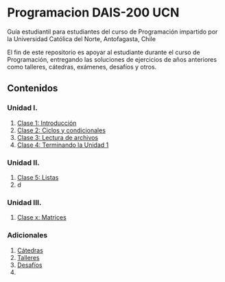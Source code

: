 # Programacion DAIS-200 UCN
Guía estudiantil para estudiantes del curso de Programación impartido por la Universidad Católica del Norte, Antofagasta, Chile

El fin de este repositorio es apoyar al estudiante durante el curso de Programación, entregando las
soluciones de ejercicios de años anteriores como talleres, cátedras, exámenes, desafíos y otros.

## Contenidos

### Unidad I.

1. [Clase 1: Introducción](catedras)
2. [Clase 2: Ciclos y condicionales](clase_02)
3. [Clase 3: Lectura de archivos](clase_03)
4. [Clase 4: Terminando la Unidad 1](clase_04)

### Unidad II.

1. [Clase 5: Listas]()
2. d

### Unidad III.
1. [Clase x: Matrices]()

### Adicionales
1. [Cátedras](catedras)
2. [Talleres](talleres)
3. [Desafíos]()
4. 